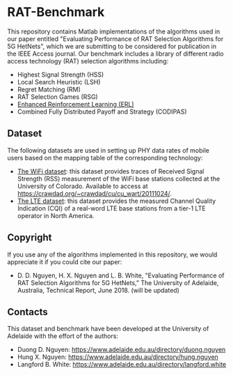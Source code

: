 # RAT-Benchmark
This repository contains Matlab implementations of the algorithms used in our paper entitled "Evaluating Performance of RAT Selection Algorithms for 5G HetNets", which we are submitting to be considered for publication in the IEEE Access journal. Our benchmark includes a library of different radio access technology (RAT) selection algorithms including:
- Highest Signal Strength (HSS)
- Local Search Heuristic (LSH) 
- Regret Matching (RM)
- RAT Selection Games (RSG)
- [Enhanced Reinforcement Learning (ERL)](https://github.com/ndduong1986/RAT-Benchmark/blob/master/algorithms/ERL.m)
- Combined Fully Distributed Payoff and Strategy (CODIPAS)

## Dataset
The following datasets are used in setting up PHY data rates of mobile users based on the mapping table of the corresponding technology:
- [The WiFi dataset](https://github.com/ndduong1986/RAT-Benchmark/blob/master/datasets/WiFi_data.txt): this dataset provides traces of Received Signal Strength (RSS) measurement of the WiFi base stations collected at the University of Colorado. Available to access at https://crawdad.org/~crawdad/cu/cu_wart/20111024/.
- [The LTE dataset](https://github.com/ndduong1986/RAT-Benchmark/blob/master/datasets/LTE_data.csv): this dataset provides the measured Channel Quality Indication (CQI) of a real-word LTE base stations from a tier-1 LTE operator in North America.

## Copyright
If you use any of the algorithms implemented in this repository, we would appreciate it if you could cite our paper:
- D. D. Nguyen, H. X. Nguyen and L. B. White, "Evaluating Performance of RAT Selection Algorithms for 5G HetNets,” The University
of Adelaide, Australia, Technical Report, June 2018. (will be updated)

## Contacts
This dataset and benchmark have been developed at the University of Adelaide with the effort of the authors:
- Duong D. Nguyen: https://www.adelaide.edu.au/directory/duong.nguyen
- Hung X. Nguyen: https://www.adelaide.edu.au/directory/hung.nguyen
- Langford B. White: https://www.adelaide.edu.au/directory/langford.white
